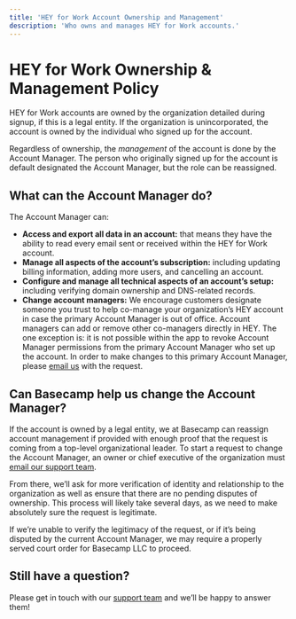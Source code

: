 ```yaml
---
title: 'HEY for Work Account Ownership and Management'
description: 'Who owns and manages HEY for Work accounts.'
---
```


# HEY for Work Ownership & Management Policy

HEY for Work accounts are owned by the organization detailed during signup, if this is a legal entity. If the organization is unincorporated, the account is owned by the individual who signed up for the account.

Regardless of ownership, the *management* of the account is done by the Account Manager. The person who originally signed up for the account is default designated the Account Manager, but the role can be reassigned.

## What can the Account Manager do?

The Account Manager can:

* **Access and export all data in an account:** that means they have the ability to read every email sent or received within the HEY for Work account.
* **Manage all aspects of the account’s subscription:** including updating billing information, adding more users, and cancelling an account.
* **Configure and manage all technical aspects of an account’s setup:** including verifying domain ownership and DNS-related records.
* **Change account managers:** We encourage customers designate someone you trust to help co-manage your organization’s HEY account in case the primary Account Manager is out of office. Account managers can add or remove other co-managers directly in HEY. The one exception is: it is not possible within the app to revoke Account Manager permissions from the primary Account Manager who set up the account. In order to make changes to this primary Account Manager, please [email us](mailto:support@hey.com) with the request.

## Can Basecamp help us change the Account Manager?

If the account is owned by a legal entity, we at Basecamp can reassign account management if provided with enough proof that the request is coming from a top-level organizational leader. To start a request to change the Account Manager, an owner or chief executive of the organization must [email our support team](mailto:support@hey.com).

From there, we’ll ask for more verification of identity and relationship to the organization as well as ensure that there are no pending disputes of ownership. This process will likely take several days, as we need to make absolutely sure the request is legitimate.

If we’re unable to verify the legitimacy of the request, or if it’s being disputed by the current Account Manager, we may require a properly served court order for Basecamp LLC to proceed.

## Still have a question?

Please get in touch with our [support team](mailto:support@hey.com) and we’ll be happy to answer them!
